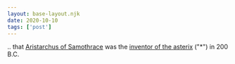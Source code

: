 ```yaml
---
layout: base-layout.njk
date: 2020-10-10
tags: ['post']
---
```


.. that [Aristarchus of Samothrace](https://en.wikipedia.org/wiki/Aristarchus_of_Samothrace) was the [inventor of the asterix](https://cormullion.github.io/pages/2020-10-09-asterisk/) ("\*") in 200 B.C.
